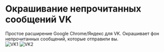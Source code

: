 # Окрашивание непрочитанных сообщений VK
Простое расширение Google Chrome/Яндекс для VK. Окрашивает фон непрочитанных сообщений, которые отправили вы. <br>
![VK1](https://github.com/user-attachments/assets/530adb9d-92fb-4fcb-ada1-aa37b028a654)
![VK2](https://github.com/user-attachments/assets/9ebf1223-0af0-4135-854d-bf54bd8cb16e)
